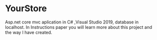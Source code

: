 # YourStore
Asp.net core mvc aplication in C# ,Visual Studio 2019, database in localhost.
In Instructions paper you will learn more about this project and the way I have created.
